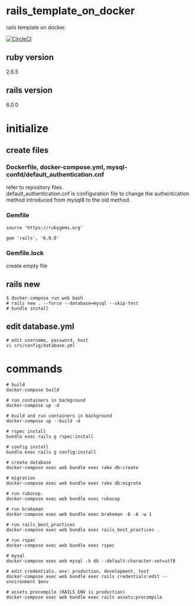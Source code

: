 # rails_template_on_docker
rails template on docker.

[![CircleCI](https://circleci.com/gh/ham0215/rails_template_on_docker.svg?style=svg)](https://circleci.com/gh/ham0215/rails_template_on_docker)

## ruby version
2.6.5

## rails version
6.0.0

# initialize

## create files

### Dockerfile, docker-compose.yml, mysql-confd/default_authentication.cnf
refer to repository files.  
default_authentication.cnf is configuration file to change the authentication method introduced from mysql8 to the old method.

### Gemfile
```
source 'https://rubygems.org'

gem 'rails', '6.0.0'
```

### Gemfile.lock
create empty file

## rails new
```
$ docker-compose run web bash
# rails new . --force --database=mysql --skip-test
# bundle install
```

## edit database.yml

```
# edit username, password, host
vi src/config/database.yml
```

# commands
```
# build
docker-compose build

# run containers in background
docker-compose up -d

# build and run containers in background
docker-compose up --build -d

# rspec install
bundle exec rails g rspec:install

# config install
bundle exec rails g config:install

# create database
docker-compose exec web bundle exec rake db:create

# migration
docker-compose exec web bundle exec rake db:migrate

# run rubocop.
docker-compose exec web bundle exec rubocop

# run brakeman
docker-compose exec web bundle exec brakeman -6 -A -w 1

# run rails_best_practices
docker-compose exec web bundle exec rails_best_practices .

# run rspec
docker-compose exec web bundle exec rspec

# mysql
docker-compose exec web mysql -h db --default-character-set=utf8

# edit credentials. env: production, development, test
docker-compose exec web bundle exec rails credentials:edit --environment $env

# assets precompile (RAILS_ENV is production)
docker-compose exec web bundle exec rails assets:precompile
```

